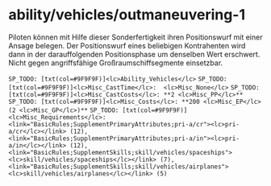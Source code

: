 # ability/vehicles/outmaneuvering-1

Piloten können mit Hilfe dieser Sonderfertigkeit ihren Positionswurf mit einer Ansage belegen. Der Positionswurf eines beliebigen Kontrahenten wird dann in der darauffolgenden Positionsphase um denselben Wert erschwert. Nicht gegen angriffsfähige Großraumschiffsegmente einsetzbar.

`SP_TODO: [txt(col=#9F9F9F)]<lc>Ability_Vehicles</lc>`
`SP_TODO: [txt(col=#9F9F9F)]<lc>Misc_CastTime</lc>:  <lc>Misc_None</lc>`
`SP_TODO: [txt(col=#9F9F9F)]<lc>Misc_CastCosts</lc>: **2 <lc>Misc_PP</lc>**`
`SP_TODO: [txt(col=#9F9F9F)]<lc>Misc_Costs</lc>: **200 <lc>Misc_EP</lc> (2 <lc>Misc_GP</lc>)**`
`SP_TODO: [txt(col=#9F9F9F)]<lc>Misc_Requirements</lc>: <link="BasicRules;SupplementPrimaryAttributes;pri-a/cr"><lc>pri-a/cr</lc></link> (12), <link="BasicRules;SupplementPrimaryAttributes;pri-a/in"><lc>pri-a/in</lc></link> (12), <link="BasicRules;SupplementSkills;skill/vehicles/spaceships"><lc>skill/vehicles/spaceships</lc></link> (7), <link="BasicRules;SupplementSkills;skill/vehicles/airplanes"><lc>skill/vehicles/airplanes</lc></link> (5)`
